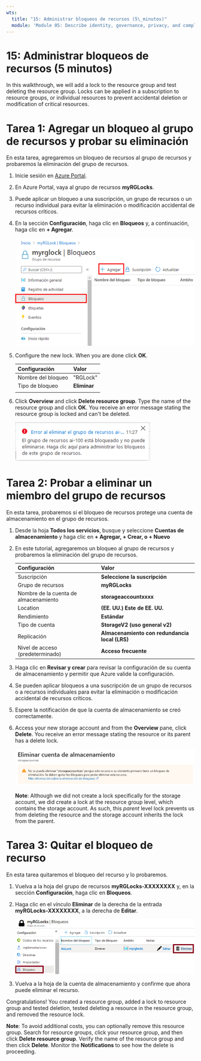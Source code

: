 ```yaml
---
wts:
  title: "15: Administrar bloqueos de recursos (5\_minutos)"
  module: 'Module 05: Describe identity, governance, privacy, and compliance features'
---
```

# <a name="15---manage-resource-locks-5-min"></a>15: Administrar bloqueos de recursos (5 minutos)

In this walkthrough, we will add a lock to the resource group and test deleting the resource group. Locks can be applied in a subscription to resource groups, or individual resources to prevent accidental deletion or modification of critical resources.  


# <a name="task-1--add-a-lock-to-the-resource-group-and-test-deletion"></a>Tarea 1:  Agregar un bloqueo al grupo de recursos y probar su eliminación

En esta tarea, agregaremos un bloqueo de recursos al grupo de recursos y probaremos la eliminación del grupo de recursos. 

1. Inicie sesión en [Azure Portal](https://portal.azure.com).

2. En Azure Portal, vaya al grupo de recursos **myRGLocks**.

3. Puede aplicar un bloqueo a una suscripción, un grupo de recursos o un recurso individual para evitar la eliminación o modificación accidental de recursos críticos. 

4. En la sección **Configuración**, haga clic en **Bloqueos** y, a continuación, haga clic en **+ Agregar**. 

    ![Captura de pantalla del grupo de recursos misbloqueosGR que muestra el panel Bloqueos.](../images/1601.png)

5. Configure the new lock. When you are done click <bpt id="p1">**</bpt>OK<ept id="p1">**</ept>. 

    | Configuración | Valor |
    | -- | -- |
    | Nombre del bloqueo | "RGLock" |
    | Tipo de bloqueo | **Eliminar** |
    | | |

6. Click <bpt id="p1">**</bpt>Overview<ept id="p1">**</ept> and click <bpt id="p2">**</bpt>Delete resource group<ept id="p2">**</ept>. Type the name of the resource group and click <bpt id="p1">**</bpt>OK<ept id="p1">**</ept>. You receive an error message stating the resource group is locked and can't be deleted.

    ![Captura de pantalla del error relativo al bloqueo frente a la eliminación.](../images/1602.png)

# <a name="task-2-test-deleting-a-member-of-the-resource-group"></a>Tarea 2: Probar a eliminar un miembro del grupo de recursos

En esta tarea, probaremos si el bloqueo de recursos protege una cuenta de almacenamiento en el grupo de recursos. 

1. Desde la hoja **Todos los servicios**, busque y seleccione **Cuentas de almacenamiento** y haga clic en **+ Agregar, + Crear, o + Nuevo** 

2. En este tutorial, agregaremos un bloqueo al grupo de recursos y probaremos la eliminación del grupo de recursos.

    | Configuración | Valor | 
    | --- | --- |
    | Suscripción | **Seleccione la suscripción** |
    | Grupo de recursos | **myRGLocks** |
    | Nombre de la cuenta de almacenamiento | **storageaccountxxxx** |
    | Location | **(EE. UU.) Este de EE. UU.**  |
    | Rendimiento | **Estándar** |
    | Tipo de cuenta | **StorageV2 (uso general v2)** |
    | Replicación | **Almacenamiento con redundancia local (LRS)** |
    | Nivel de acceso (predeterminado) | **Acceso frecuente** |
   

3. Haga clic en **Revisar y crear** para revisar la configuración de su cuenta de almacenamiento y permitir que Azure valide la configuración. 

4. Se pueden aplicar bloqueos a una suscripción de un grupo de recursos o a recursos individuales para evitar la eliminación o modificación accidental de recursos críticos. 

5.  Espere la notificación de que la cuenta de almacenamiento se creó correctamente. 

6. Access your new storage account and from the <bpt id="p1">**</bpt>Overview<ept id="p1">**</ept> pane, click <bpt id="p2">**</bpt>Delete<ept id="p2">**</ept>. You receive an error message stating the resource or its parent has a delete lock. 

    ![Captura de pantalla del error al eliminar la cuenta de almacenamiento.](../images/1603.png)

    <bpt id="p1">**</bpt>Note<ept id="p1">**</ept>: Although we did not create a lock specifically for the storage account, we did create a lock at the resource group level, which contains the storage account. As such, this <bpt id="p1">*</bpt>parent<ept id="p1">*</ept> level lock prevents us from deleting the resource and the storage account inherits the lock from the parent.

# <a name="task-3-remove-the-resource-lock"></a>Tarea 3: Quitar el bloqueo de recurso

En esta tarea quitaremos el bloqueo del recurso y lo probaremos. 

1. Vuelva a la hoja del grupo de recursos **myRGLocks-XXXXXXXX** y, en la sección **Configuración**, haga clic en **Bloqueos**.
    
2. Haga clic en el vínculo **Eliminar** de la derecha de la entrada **myRGLocks-XXXXXXXX**, a la derecha de **Editar**.

    ![Captura de pantalla del bloqueo con el vínculo Eliminar resaltado](../images/1604.png)

3. Vuelva a la hoja de la cuenta de almacenamiento y confirme que ahora puede eliminar el recurso.

Congratulations! You created a resource group, added a lock to resource group and tested deletion, tested deleting a resource in the resource group, and removed the resource lock. 

<bpt id="p1">**</bpt>Note<ept id="p1">**</ept>: To avoid additional costs, you can optionally remove this resource group. Search for resource groups, click your resource group, and then click <bpt id="p1">**</bpt>Delete resource group<ept id="p1">**</ept>. Verify the name of the resource group and then click <bpt id="p1">**</bpt>Delete<ept id="p1">**</ept>. Monitor the <bpt id="p1">**</bpt>Notifications<ept id="p1">**</ept> to see how the delete is proceeding.

